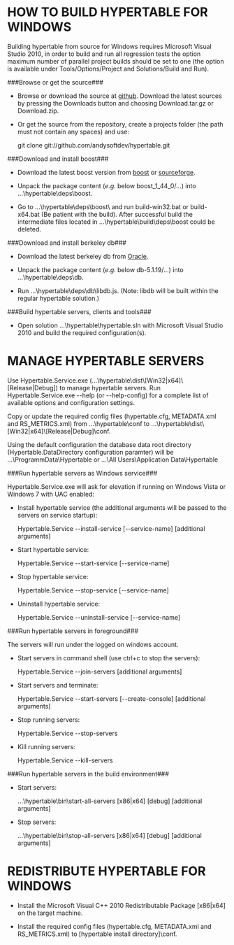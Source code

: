 HOW TO BUILD HYPERTABLE FOR WINDOWS
===================================

Building hypertable from source for Windows requires Microsoft Visual Studio 2010,
in order to build and run all regression tests the option maximum number of parallel
project builds should be set to one (the option is available under Tools/Options/Project
and Solutions/Build and Run).

###Browse or get the source###

* Browse or download the source at [github](http://github.com/andysoftdev/hypertable).
  Download the latest sources by pressing the Downloads button and choosing
  Download.tar.gz or Download.zip.
  
* Or get the source from the repository, create a projects folder (the path must not
  contain any spaces) and use:

  git clone git://github.com/andysoftdev/hypertable.git


###Download and install boost###

* Download the latest boost version from [boost](http://www.boost.org/users/download/)
  or [sourceforge](http://sourceforge.net/projects/boost/files/boost/).

* Unpack the package content (*e.g.* below boost\_1\_44\_0/...) into ...\hypertable\deps\boost\.

* Go to ...\hypertable\deps\boost\ and run build-win32.bat or build-x64.bat (Be patient with the build). After successful build the intermediate files located in ...\hypertable\build\deps\boost could be deleted.


###Download and install berkeley db###

* Download the latest berkeley db from [Oracle](http://www.oracle.com/technetwork/database/berkeleydb/downloads/index.html).

* Unpack the package content (*e.g.* below db-5.1.19/...) into ...\hypertable\deps\db\.

* Run ...\hypertable\deps\db\libdb.js. (Note: libdb will be built within the regular hypertable solution.)


###Build hypertable servers, clients and tools###

* Open solution ...\hypertable\hypertable.sln with Microsoft Visual Studio 2010 and build the required configuration(s).


MANAGE HYPERTABLE SERVERS
=========================

Use Hypertable.Service.exe (...\hypertable\dist\\[Win32|x64]\\[Release|Debug]) to manage hypertable servers. Run Hypertable.Service.exe --help (or --help-config) for a complete list of available options and configuration settings.

Copy or update the required config files (hypertable.cfg, METADATA.xml and RS_METRICS.xml) from ...\hypertable\conf to ...\hypertable\dist\\[Win32|x64]\\[Release|Debug]\conf.

Using the default configuration the database data root directory (Hypertable.DataDirectory configuration paramter) will be ...\ProgrammData\Hypertable or ...\All Users\Application Data\Hypertable


###Run hypertable servers as Windows service###

Hypertable.Service.exe will ask for elevation if running on Windows Vista or Windows 7 with UAC enabled:

* Install hypertable service (the additional arguments will be passed to the servers on service startup):

  Hypertable.Service --install-service [--service-name] [additional arguments]

* Start hypertable service:

  Hypertable.Service --start-service [--service-name]

* Stop hypertable service:

  Hypertable.Service --stop-service [--service-name]

* Uninstall hypertable service:

  Hypertable.Service --uninstall-service [--service-name]


###Run hypertable servers in foreground###

The servers will run under the logged on windows account.

* Start servers in command shell (use ctrl+c to stop the servers):

  Hypertable.Service --join-servers [additional arguments]

* Start servers and terminate:

  Hypertable.Service --start-servers [--create-console] [additional arguments]

* Stop running servers:

  Hypertable.Service --stop-servers

* Kill running servers:

  Hypertable.Service --kill-servers


###Run hypertable servers in the build environment###

* Start servers:

  ...\hypertable\bin\start-all-servers [x86|x64] [debug] [additional arguments]

* Stop servers:

  ...\hypertable\bin\stop-all-servers [x86|x64] [debug] [additional arguments]


REDISTRIBUTE HYPERTABLE FOR WINDOWS
===================================

* Install the Microsoft Visual C++ 2010 Redistributable Package [x86|x64] on the target machine.

* Install the required config files (hypertable.cfg, METADATA.xml and RS_METRICS.xml) to [hypertable install directory]\conf.